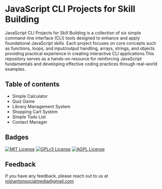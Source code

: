 
# JavaScript CLI Projects for Skill Building

JavaScript CLI Projects for Skill Building is a collection of six simple command-line interface (CLI) tools designed to enhance and apply foundational JavaScript skills. Each project focuses on core concepts such as functions, loops, and input/output handling, arrays, strings, and objects providing practical experience in creating interactive CLI applications.This repository serves as a hands-on resource for reinforcing JavaScript fundamentals and developing effective coding practices through real-world examples.




## Table of contents
* Simple Calculator
* Quiz Game
* Library Management System
* Shopping Cart System
* Simple Todo List
* Contact Manager

## Badges

[![MIT License](https://img.shields.io/badge/License-MIT-green.svg)](https://choosealicense.com/licenses/mit/)
[![GPLv3 License](https://img.shields.io/badge/License-GPL%20v3-yellow.svg)](https://opensource.org/licenses/)
[![AGPL License](https://img.shields.io/badge/license-AGPL-blue.svg)](http://www.gnu.org/licenses/agpl-3.0)


## Feedback

If you have any feedback, please reach out to us at nishantonsocialmedia@gmail.com

